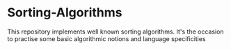 # Sorting-Algorithms
This repository implements well known sorting algorithms. It's the occasion to practise some basic algorithmic notions and language specificities
